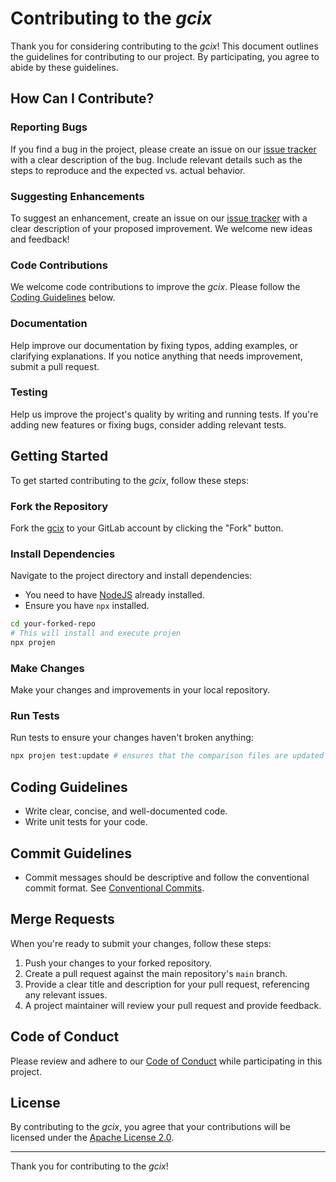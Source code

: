 # Contributing to the *gcix*

Thank you for considering contributing to the *gcix*! This document outlines the guidelines for contributing to our project. By participating, you agree to abide by these guidelines.

## How Can I Contribute?

### Reporting Bugs

If you find a bug in the project, please create an issue on our [issue tracker](https://gitlab.com/gcix/gcix/-/issues/new) with a clear description of the bug. Include relevant details such as the steps to reproduce and the expected vs. actual behavior.

### Suggesting Enhancements

To suggest an enhancement, create an issue on our [issue tracker](https://gitlab.com/gcix/gcix/-/issues/new) with a clear description of your proposed improvement. We welcome new ideas and feedback!

### Code Contributions

We welcome code contributions to improve the *gcix*. Please follow the [Coding Guidelines](#coding-guidelines) below.

### Documentation

Help improve our documentation by fixing typos, adding examples, or clarifying explanations. If you notice anything that needs improvement, submit a pull request.

### Testing

Help us improve the project's quality by writing and running tests. If you're adding new features or fixing bugs, consider adding relevant tests.

## Getting Started

To get started contributing to the *gcix*, follow these steps:

### Fork the Repository

Fork the [gcix](https://gitlab.com/gcix/gcix/-/forks/new) to your GitLab account
by clicking the "Fork" button.

### Install Dependencies

Navigate to the project directory and install dependencies:

* You need to have [NodeJS](https://nodejs.org/de/download) already installed.
* Ensure you have `npx` installed.

```sh
cd your-forked-repo
# This will install and execute projen
npx projen
```

### Make Changes

Make your changes and improvements in your local repository.

### Run Tests

Run tests to ensure your changes haven't broken anything:

```sh
npx projen test:update # ensures that the comparison files are updated
```

## Coding Guidelines

* Write clear, concise, and well-documented code.
* Write unit tests for your code.

## Commit Guidelines

* Commit messages should be descriptive and follow the conventional commit format. See [Conventional Commits](https://www.conventionalcommits.org/).

## Merge Requests

When you're ready to submit your changes, follow these steps:

1. Push your changes to your forked repository.
2. Create a pull request against the main repository's `main` branch.
3. Provide a clear title and description for your pull request, referencing any relevant issues.
4. A project maintainer will review your pull request and provide feedback.

## Code of Conduct

Please review and adhere to our [Code of Conduct](./CODE_OF_CONDUCT.md) while participating in this project.

## License

By contributing to the *gcix*, you agree that your contributions will be licensed under the [Apache License 2.0](./LICENSE).

---

Thank you for contributing to the *gcix*!
